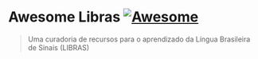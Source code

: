# Awesome Libras [![Awesome](https://awesome.re/badge.svg)](https://awesome.re)

> Uma curadoria de recursos para o aprendizado da Língua Brasileira de Sinais (LIBRAS) 
